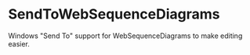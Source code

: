SendToWebSequenceDiagrams
=========================

Windows "Send To" support for WebSequenceDiagrams to make editing easier.